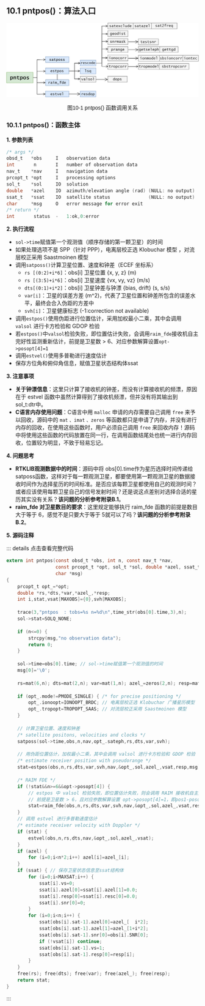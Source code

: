 ## 10.1 pntpos()：算法入口

<img src="https://raw.githubusercontent.com/salmoshu/Winchell-ImgBed/main/img/20250708-174707.jpg"/>
<p style="text-align: center; font-family: 'Microsoft YaHei', SimSun, Arial, sans-serif; font-size: 14px;">图10-1 pntpos() 函数调用关系</p>

### 10.1.1 pntpos()：函数主体

**1. 参数列表**

```c
/* args */
obsd_t   *obs     I   observation data
int       n       I   number of observation data
nav_t    *nav     I   navigation data
prcopt_t *opt     I   processing options
sol_t    *sol     IO  solution
double   *azel    IO  azimuth/elevation angle (rad) (NULL: no output)
ssat_t   *ssat    IO  satellite status              (NULL: no output)
char     *msg     O   error message for error exit
/* return */
int       status  -   1:ok,0:error
```

**2. 执行流程**

- `sol->time`赋值第一个观测值（顺序存储的第一颗卫星）的时间 
- 如果处理选项不是 SPP（针对 PPP），电离层校正选 Klobuchar 模型 ，对流层校正采用 Saastmoinen 模型 
- 调用`satposs()`计算卫星位置、速度和钟差（ECEF 坐标系） 
    - `rs [(0:2)+i*6]`：obs[i] 卫星位置 {x, y, z} (m) 
    - `rs [(3:5)+i*6]`：obs[i] 卫星速度 {vx, vy, vz} (m/s) 
    - `dts[(0:1)+i*2]`：obs[i] 卫星钟差与钟漂 {bias, drift} (s, s/s) 
    - `var[i]`：卫星的误差方差 (m^2)，代表了卫星位置和钟差所包含的误差水平，最终会合入伪距的方差中
    - `svh[i]`：卫星健康标志 (-1:correction not available) 
- 调用`estpos()`使用伪距进行位置估计，采用加权最小二乘，其中会调用 `valsol` 进行卡方检验和 GDOP 检验 
- 若`estpos()`中`valsol`检验失败，即位置估计失败，会调用`raim_fde`接收机自主完好性监测重新估计，前提是卫星数 > 6、对应参数解算设置`opt->posopt[4]=1`
- 调用`estvel()`使用多普勒进行速度估计
- 保存方位角和俯仰角信息，赋值卫星状态结构体ssat

**3. 注意事项**

- **关于钟漂信息**：这里只计算了接收机的钟差，而没有计算接收机的频漂，原因在于 estvel 函数中虽然计算得到了接收机频漂，但并没有将其输出到 sol_t:dtr中。
- **C语言内存使用问题**：C语言中用 `malloc` 申请的内存需要自己调用 `free` 来予以回收，源码中的 `mat` `、imat` `、zeros` 等函数都只是申请了内存，并没有进行内存的回收，在使用这些函数时，用户必须自己调用 `free` 来回收内存！源码中将使用这些函数的代码放置在同一行，在调用函数结尾处也统一进行内存回收，位置较为明显，不致于轻易忘记。

**4. 问题思考**
- **RTKLIB观测数据中的时间**：源码中将 obs[0].time作为星历选择时间传递给 satposs函数，这样对于每一颗观测卫星，都要使用第一颗观测卫星的数据接收时间作为选择星历的时间标准。是否应该每颗卫星都使用自己的观测时间？或者应该使用每颗卫星自己的信号发射时间？还是说这点差别对选择合适的星历其实没有关系？**该问题的分析参考附录B.1**。
- **raim_fde 对卫星数目的要求**：这里规定能够执行 raim_fde 函数的前提是数目大于等于 6，感觉不是只要大于等于 5就可以了吗？**该问题的分析参考附录B.2**。

**5. 源码注释**

::: details 点击查看完整代码
```c
extern int pntpos(const obsd_t *obs, int n, const nav_t *nav,
                  const prcopt_t *opt, sol_t *sol, double *azel, ssat_t *ssat,
                  char *msg)
{
    prcopt_t opt_=*opt;
    double *rs,*dts,*var,*azel_,*resp;
    int i,stat,vsat[MAXOBS]={0},svh[MAXOBS];
    
    trace(3,"pntpos  : tobs=%s n=%d\n",time_str(obs[0].time,3),n);
    sol->stat=SOLQ_NONE;
    
    if (n<=0) {
        strcpy(msg,"no observation data");
        return 0;
    }

    sol->time=obs[0].time; // sol->time赋值第一个观测值的时间
    msg[0]='\0';
    
    rs=mat(6,n); dts=mat(2,n); var=mat(1,n); azel_=zeros(2,n); resp=mat(1,n);
    
    if (opt_.mode!=PMODE_SINGLE) { /* for precise positioning */
        opt_.ionoopt=IONOOPT_BRDC; // 电离层校正选 Klobuchar 广播星历模型
        opt_.tropopt=TROPOPT_SAAS; // 对流层校正采用 Saastmoinen 模型
    }
    
    // 计算卫星位置、速度和钟差
    /* satellite positons, velocities and clocks */
    satposs(sol->time,obs,n,nav,opt_.sateph,rs,dts,var,svh);
    
    // 用伪距位置估计，加权最小二乘，其中会调用 valsol 进行卡方检验和 GDOP 检验
    /* estimate receiver position with pseudorange */
    stat=estpos(obs,n,rs,dts,var,svh,nav,&opt_,sol,azel_,vsat,resp,msg);
    
    /* RAIM FDE */
    if (!stat&&n>=6&&opt->posopt[4]) {  
        // estpos 中 valsol 检验失败，即位置估计失败，则会调用 RAIM 接收机自主完好性监测重新估计，
        // 前提是卫星数 > 6，且对应参数解算设置 opt->posopt[4]=1，即pos1-posopt5=on（RAIM FDE）
        stat=raim_fde(obs,n,rs,dts,var,svh,nav,&opt_,sol,azel_,vsat,resp,msg);
    }
    // 调用 estvel 进行多普勒速度估计
    /* estimate receiver velocity with Doppler */
    if (stat) {
        estvel(obs,n,rs,dts,nav,&opt_,sol,azel_,vsat);
    }
    if (azel) {
        for (i=0;i<n*2;i++) azel[i]=azel_[i];
    }
    if (ssat) { // 保存卫星状态信息至ssat结构体
        for (i=0;i<MAXSAT;i++) {
            ssat[i].vs=0;
            ssat[i].azel[0]=ssat[i].azel[1]=0.0;
            ssat[i].resp[0]=ssat[i].resc[0]=0.0;
            ssat[i].snr[0]=0;
        }
        for (i=0;i<n;i++) {
            ssat[obs[i].sat-1].azel[0]=azel_[  i*2];
            ssat[obs[i].sat-1].azel[1]=azel_[1+i*2];
            ssat[obs[i].sat-1].snr[0]=obs[i].SNR[0];
            if (!vsat[i]) continue;
            ssat[obs[i].sat-1].vs=1;
            ssat[obs[i].sat-1].resp[0]=resp[i];
        }
    }
    free(rs); free(dts); free(var); free(azel_); free(resp);
    return stat;
}
```
:::
